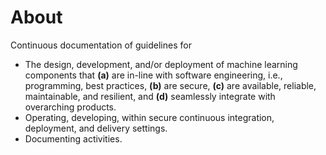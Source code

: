 # About

Continuous documentation of guidelines for

<ul class="disc">
  <li class="disc">The design, development, and/or deployment of machine learning components that <b>(a)</b> are in-line with software engineering, i.e., programming, best practices, <b>(b)</b> are secure, <b>(c)</b> are available, reliable, maintainable, and resilient, and <b>(d)</b> seamlessly integrate with overarching products.</li>
  <li class="disc">Operating, developing, within secure continuous integration, deployment, and delivery settings.</li>
  <li class="disc">Documenting activities.</li>
</ul>

<br>
<br>
<br>
<br>

<br>
<br>
<br>
<br>

